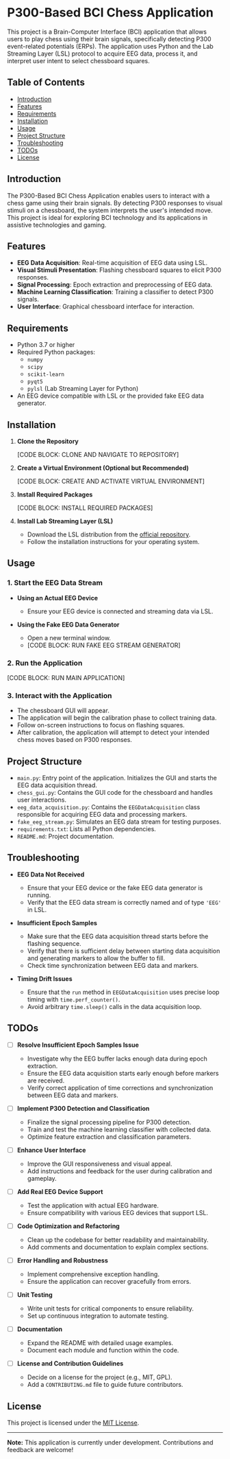 # P300-Based BCI Chess Application

This project is a Brain-Computer Interface (BCI) application that allows users to play chess using their brain signals, specifically detecting P300 event-related potentials (ERPs). The application uses Python and the Lab Streaming Layer (LSL) protocol to acquire EEG data, process it, and interpret user intent to select chessboard squares.

## Table of Contents

- [Introduction](#introduction)
- [Features](#features)
- [Requirements](#requirements)
- [Installation](#installation)
- [Usage](#usage)
- [Project Structure](#project-structure)
- [Troubleshooting](#troubleshooting)
- [TODOs](#todos)
- [License](#license)

## Introduction

The P300-Based BCI Chess Application enables users to interact with a chess game using their brain signals. By detecting P300 responses to visual stimuli on a chessboard, the system interprets the user's intended move. This project is ideal for exploring BCI technology and its applications in assistive technologies and gaming.

## Features

- **EEG Data Acquisition**: Real-time acquisition of EEG data using LSL.
- **Visual Stimuli Presentation**: Flashing chessboard squares to elicit P300 responses.
- **Signal Processing**: Epoch extraction and preprocessing of EEG data.
- **Machine Learning Classification**: Training a classifier to detect P300 signals.
- **User Interface**: Graphical chessboard interface for interaction.

## Requirements

- Python 3.7 or higher
- Required Python packages:
  - `numpy`
  - `scipy`
  - `scikit-learn`
  - `pyqt5`
  - `pylsl` (Lab Streaming Layer for Python)
- An EEG device compatible with LSL or the provided fake EEG data generator.

## Installation

1. **Clone the Repository**

   [CODE BLOCK: CLONE AND NAVIGATE TO REPOSITORY]

2. **Create a Virtual Environment (Optional but Recommended)**

   [CODE BLOCK: CREATE AND ACTIVATE VIRTUAL ENVIRONMENT]

3. **Install Required Packages**

   [CODE BLOCK: INSTALL REQUIRED PACKAGES]

4. **Install Lab Streaming Layer (LSL)**

   - Download the LSL distribution from the [official repository](https://github.com/sccn/labstreaminglayer).
   - Follow the installation instructions for your operating system.

## Usage

### 1. Start the EEG Data Stream

- **Using an Actual EEG Device**

  - Ensure your EEG device is connected and streaming data via LSL.

- **Using the Fake EEG Data Generator**

  - Open a new terminal window.
  - [CODE BLOCK: RUN FAKE EEG STREAM GENERATOR]

### 2. Run the Application

[CODE BLOCK: RUN MAIN APPLICATION]

### 3. Interact with the Application

- The chessboard GUI will appear.
- The application will begin the calibration phase to collect training data.
- Follow on-screen instructions to focus on flashing squares.
- After calibration, the application will attempt to detect your intended chess moves based on P300 responses.

## Project Structure

- `main.py`: Entry point of the application. Initializes the GUI and starts the EEG data acquisition thread.
- `chess_gui.py`: Contains the GUI code for the chessboard and handles user interactions.
- `eeg_data_acquisition.py`: Contains the `EEGDataAcquisition` class responsible for acquiring EEG data and processing markers.
- `fake_eeg_stream.py`: Simulates an EEG data stream for testing purposes.
- `requirements.txt`: Lists all Python dependencies.
- `README.md`: Project documentation.

## Troubleshooting

- **EEG Data Not Received**

  - Ensure that your EEG device or the fake EEG data generator is running.
  - Verify that the EEG data stream is correctly named and of type `'EEG'` in LSL.

- **Insufficient Epoch Samples**

  - Make sure that the EEG data acquisition thread starts before the flashing sequence.
  - Verify that there is sufficient delay between starting data acquisition and generating markers to allow the buffer to fill.
  - Check time synchronization between EEG data and markers.

- **Timing Drift Issues**

  - Ensure that the `run` method in `EEGDataAcquisition` uses precise loop timing with `time.perf_counter()`.
  - Avoid arbitrary `time.sleep()` calls in the data acquisition loop.

## TODOs

- [ ] **Resolve Insufficient Epoch Samples Issue**

  - Investigate why the EEG buffer lacks enough data during epoch extraction.
  - Ensure the EEG data acquisition starts early enough before markers are received.
  - Verify correct application of time corrections and synchronization between EEG data and markers.

- [ ] **Implement P300 Detection and Classification**

  - Finalize the signal processing pipeline for P300 detection.
  - Train and test the machine learning classifier with collected data.
  - Optimize feature extraction and classification parameters.

- [ ] **Enhance User Interface**

  - Improve the GUI responsiveness and visual appeal.
  - Add instructions and feedback for the user during calibration and gameplay.

- [ ] **Add Real EEG Device Support**

  - Test the application with actual EEG hardware.
  - Ensure compatibility with various EEG devices that support LSL.

- [ ] **Code Optimization and Refactoring**

  - Clean up the codebase for better readability and maintainability.
  - Add comments and documentation to explain complex sections.

- [ ] **Error Handling and Robustness**

  - Implement comprehensive exception handling.
  - Ensure the application can recover gracefully from errors.

- [ ] **Unit Testing**

  - Write unit tests for critical components to ensure reliability.
  - Set up continuous integration to automate testing.

- [ ] **Documentation**

  - Expand the README with detailed usage examples.
  - Document each module and function within the code.

- [ ] **License and Contribution Guidelines**

  - Decide on a license for the project (e.g., MIT, GPL).
  - Add a `CONTRIBUTING.md` file to guide future contributors.

## License

This project is licensed under the [MIT License](LICENSE).

---

**Note:** This application is currently under development. Contributions and feedback are welcome!
